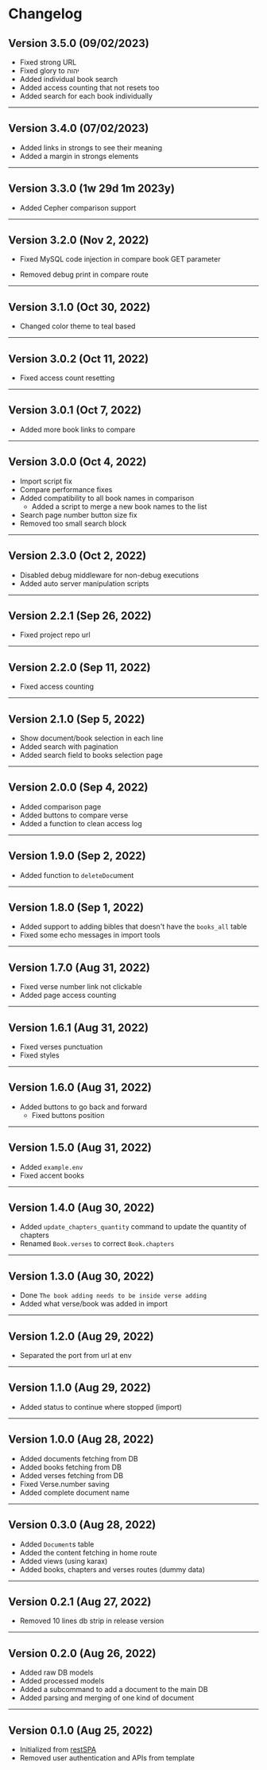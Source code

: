 # Changelog

## Version 3.5.0 (09/02/2023)

- Fixed strong URL
- Fixed glory to יהוה
- Added individual book search
- Added access counting that not resets too
- Added search for each book individually

---

## Version 3.4.0 (07/02/2023)

- Added links in strongs to see their meaning
- Added a margin in strongs elements

---

## Version 3.3.0 (1w 29d 1m 2023y)

- Added Cepher comparison support

---

## Version 3.2.0 (Nov 2, 2022)

- Fixed MySQL code injection in compare book GET parameter
<!-- - Added printing page to show all verses of all chapters of a book -->
- Removed debug print in compare route

---

## Version 3.1.0 (Oct 30, 2022)

- Changed color theme to teal based

---

## Version 3.0.2 (Oct 11, 2022)

- Fixed access count resetting

---

## Version 3.0.1 (Oct 7, 2022)

- Added more book links to compare

---

## Version 3.0.0 (Oct 4, 2022)

- Import script fix
- Compare performance fixes
- Added compatibility to all book names in comparison
  - Added a script to merge a new book names to the list
- Search page number button size fix
- Removed too small search block

---

## Version 2.3.0 (Oct 2, 2022)

- Disabled debug middleware for non-debug executions
- Added auto server manipulation scripts

---

## Version 2.2.1 (Sep 26, 2022)

- Fixed project repo url

---

## Version 2.2.0 (Sep 11, 2022)

- Fixed access counting

---

## Version 2.1.0 (Sep 5, 2022)

- Show document/book selection in each line
- Added search with pagination
- Added search field to books selection page

---

## Version 2.0.0 (Sep 4, 2022)

- Added comparison page
- Added buttons to compare verse
- Added a function to clean access log

---

## Version 1.9.0 (Sep 2, 2022)

- Added function to `deleteDoc`ument

---

## Version 1.8.0 (Sep 1, 2022)

- Added support to adding bibles that doesn't have the `books_all` table
- Fixed some echo messages in import tools

---

## Version 1.7.0 (Aug 31, 2022)

- Fixed verse number link not clickable
- Added page access counting

---

## Version 1.6.1 (Aug 31, 2022)

- Fixed verses punctuation
- Fixed styles

---

## Version 1.6.0 (Aug 31, 2022)

- Added buttons to go back and forward
  - Fixed buttons position

---

## Version 1.5.0 (Aug 31, 2022)

- Added `example.env`
- Fixed accent books

---

## Version 1.4.0 (Aug 30, 2022)

- Added `update_chapters_quantity` command to update the quantity of chapters
- Renamed `Book.verses` to correct `Book.chapters`

---

## Version 1.3.0 (Aug 30, 2022)

- Done `The book adding needs to be inside verse adding`
- Added what verse/book was added in import

---

## Version 1.2.0 (Aug 29, 2022)

- Separated the port from url at env

---

## Version 1.1.0 (Aug 29, 2022)

- Added status to continue where stopped (import)

---

## Version 1.0.0 (Aug 28, 2022)

- Added documents fetching from DB
- Added books fetching from DB
- Added verses fetching from DB
- Fixed Verse.number saving
- Added complete document name

---

## Version 0.3.0 (Aug 28, 2022)

- Added `Document`s table
- Added the content fetching in home route
- Added views (using karax)
- Added books, chapters and verses routes (dummy data)

---

## Version 0.2.1 (Aug 27, 2022)

- Removed 10 lines db strip in release version

---

## Version 0.2.0 (Aug 26, 2022)

- Added raw DB models
- Added processed models
- Added a subcommand to add a document to the main DB
- Added parsing and merging of one kind of document

---

## Version 0.1.0 (Aug 25, 2022)

- Initialized from [restSPA](https://github.com/thisago/restSpa/)
- Removed user authentication and APIs from template
